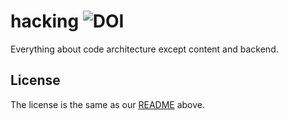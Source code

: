# hacking ![DOI](https://zenodo.org/badge/DOI/10.5281/zenodo.3238654.svg)

Everything about code architecture except content and backend.
## License
The license is the same as our [README](https://github.com/hacking-logbook/hacking-logbook.github.io) above.